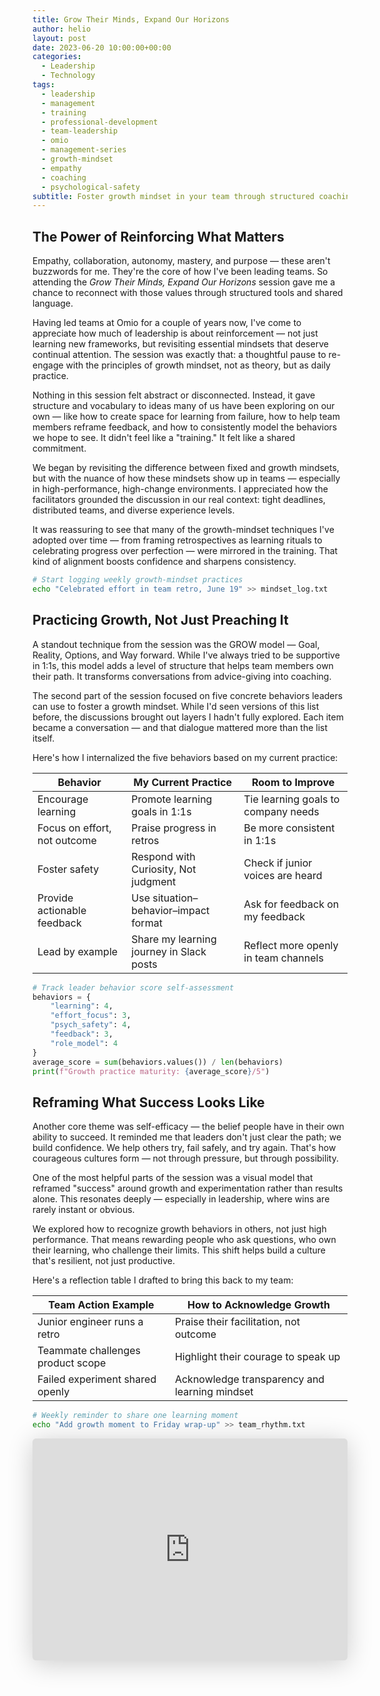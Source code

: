 ```yaml
---
title: Grow Their Minds, Expand Our Horizons
author: helio
layout: post
date: 2023-06-20 10:00:00+00:00
categories:
  - Leadership
  - Technology
tags:
  - leadership
  - management
  - training
  - professional-development
  - team-leadership
  - omio
  - management-series
  - growth-mindset
  - empathy
  - coaching
  - psychological-safety
subtitle: Foster growth mindset in your team through structured coaching, psychological safety, and leadership behaviors that celebrate effort over outcomes
---
```


## The Power of Reinforcing What Matters

Empathy, collaboration, autonomy, mastery, and purpose — these aren't buzzwords for me. They're the core of how I've been leading teams. So attending the _Grow Their Minds, Expand Our Horizons_ session gave me a chance to reconnect with those values through structured tools and shared language.

Having led teams at Omio for a couple of years now, I've come to appreciate how much of leadership is about reinforcement — not just learning new frameworks, but revisiting essential mindsets that deserve continual attention. The session was exactly that: a thoughtful pause to re-engage with the principles of growth mindset, not as theory, but as daily practice.

Nothing in this session felt abstract or disconnected. Instead, it gave structure and vocabulary to ideas many of us have been exploring on our own — like how to create space for learning from failure, how to help team members reframe feedback, and how to consistently model the behaviors we hope to see. It didn't feel like a "training." It felt like a shared commitment.

We began by revisiting the difference between fixed and growth mindsets, but with the nuance of how these mindsets show up in teams — especially in high-performance, high-change environments. I appreciated how the facilitators grounded the discussion in our real context: tight deadlines, distributed teams, and diverse experience levels.

It was reassuring to see that many of the growth-mindset techniques I've adopted over time — from framing retrospectives as learning rituals to celebrating progress over perfection — were mirrored in the training. That kind of alignment boosts confidence and sharpens consistency.

```bash
# Start logging weekly growth-mindset practices
echo "Celebrated effort in team retro, June 19" >> mindset_log.txt
```

## Practicing Growth, Not Just Preaching It

A standout technique from the session was the GROW model — Goal, Reality, Options, and Way forward. While I've always tried to be supportive in 1:1s, this model adds a level of structure that helps team members own their path. It transforms conversations from advice-giving into coaching.

The second part of the session focused on five concrete behaviors leaders can use to foster a growth mindset. While I'd seen versions of this list before, the discussions brought out layers I hadn't fully explored. Each item became a conversation — and that dialogue mattered more than the list itself.

Here's how I internalized the five behaviors based on my current practice:

| Behavior                     | My Current Practice                      | Room to Improve                      |
| ---------------------------- | ---------------------------------------- | ------------------------------------ |
| Encourage learning           | Promote learning goals in 1:1s           | Tie learning goals to company needs  |
| Focus on effort, not outcome | Praise progress in retros                | Be more consistent in 1:1s           |
| Foster safety                | Respond with Curiosity, Not judgment     | Check if junior voices are heard     |
| Provide actionable feedback  | Use situation–behavior–impact format     | Ask for feedback on my feedback      |
| Lead by example              | Share my learning journey in Slack posts | Reflect more openly in team channels |

```python
# Track leader behavior score self-assessment
behaviors = {
    "learning": 4,
    "effort_focus": 3,
    "psych_safety": 4,
    "feedback": 3,
    "role_model": 4
}
average_score = sum(behaviors.values()) / len(behaviors)
print(f"Growth practice maturity: {average_score}/5")
```

## Reframing What Success Looks Like

Another core theme was self-efficacy — the belief people have in their own ability to succeed. It reminded me that leaders don't just clear the path; we build confidence. We help others try, fail safely, and try again. That's how courageous cultures form — not through pressure, but through possibility.

One of the most helpful parts of the session was a visual model that reframed "success" around growth and experimentation rather than results alone. This resonates deeply — especially in leadership, where wins are rarely instant or obvious.

We explored how to recognize growth behaviors in others, not just high performance. That means rewarding people who ask questions, who own their learning, who challenge their limits. This shift helps build a culture that's resilient, not just productive.

Here's a reflection table I drafted to bring this back to my team:

| Team Action Example               | How to Acknowledge Growth                     |
| --------------------------------- | --------------------------------------------- |
| Junior engineer runs a retro      | Praise their facilitation, not outcome        |
| Teammate challenges product scope | Highlight their courage to speak up           |
| Failed experiment shared openly   | Acknowledge transparency and learning mindset |

```bash
# Weekly reminder to share one learning moment
echo "Add growth moment to Friday wrap-up" >> team_rhythm.txt
```

<iframe class="speakerdeck-iframe" frameborder="0" src="https://speakerdeck.com/player/beacf385be0c4def837093e03c06ad32" title="Grow Their Minds, Expand Our Horizons" allowfullscreen="true" style="border: 0px; background: padding-box padding-box rgba(0, 0, 0, 0.1); margin: 0px; padding: 0px; border-radius: 6px; box-shadow: rgba(0, 0, 0, 0.2) 0px 5px 40px; width: 100%; height: auto; aspect-ratio: 560 / 394;" data-ratio="1.4213197969543148"></iframe>
